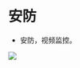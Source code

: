 <!-- _coverpage.md -->

# 安防

- 安防，视频监控。


<!-- 背景图片 -->

![](https://fastly.jsdelivr.net/gh/littleyz/su-shi/docsify/themes/background.png)
